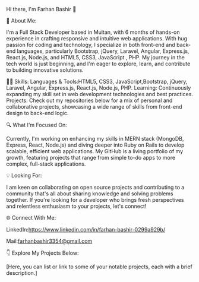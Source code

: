 Hi there, I'm Farhan Bashir 👋

🌟 About Me:

I'm a  Full Stack Developer based in Multan, with 6 months of hands-on experience in crafting responsive and intuitive web applications. With hug passion for coding and technology, I specialize in both front-end and back-end languages, particularly  Bootstrap, jQuery, Laravel, Angular, Express.js, React.js, Node.js, and HTML5, CSS3, JavaScript , PHP. My journey in the tech world is just beginning, and I'm eager to explore, learn, and contribute to building innovative solutions.

 🐱‍🏍 Skills:
Languages & Tools:HTML5, CSS3, JavaScript,Bootstrap, jQuery, Laravel, Angular, Express.js, React.js, Node.js, PHP.
Learning: Continuously expanding my skill set in web development technologies and best practices.
Projects: Check out my repositories below for a mix of personal and collaborative projects, showcasing a wide range of skills from front-end design to back-end logic.

🔍 What I'm Focused On:

Currently, I'm working on enhancing my skills in MERN stack (MongoDB, Express, React, Node.js) and diving deeper into Ruby on Rails to develop scalable, efficient web applications. My GitHub is a living portfolio of my growth, featuring projects that range from simple to-do apps to more complex, full-stack applications.

💡 Looking For:

I am keen on collaborating on open source projects and contributing to a community that's all about sharing knowledge and solving problems together. If you're looking for a developer who brings fresh perspectives and relentless enthusiasm to your projects, let's connect!


🌐 Connect With Me:

LinkedIn:https://www.linkedin.com/in/farhan-bashir-0299a929b/

Mail:farhanbashir3354@gmail.com

👇 Explore My Projects Below:

[Here, you can list or link to some of your notable projects, each with a brief description.]
